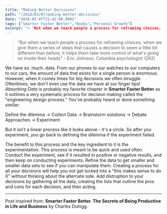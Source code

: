 ```yaml
---
title: "Making Better Decisions"
path: "/2018/03/07/making-better-decisions"
date: "2018-03-07T21:42:00.000Z"
tags: ["Smarter Faster Better","Books","Personal Growth"]
excerpt: "> "But when we teach people a process for reframing choices, when we give them a series of steps that causes a decision to seem a little bit different than before, it helps them take more control of..."
---
```


> "But when we teach people a process for reframing choices, when we give them a series of steps that causes a decision to seem a little bit different than before, it helps them take more control of what's going on inside their heads" -  Eric Johnson, Columbia psychologist (262)

We have so. much. data. From our phones to our watches to our computers to our cars, the amount of data that exists for a single person is enormous. However, when it comes times for big decisions we often struggle. Oftentimes, we don't even use the data we have at our finger tips! *Absorbing Data* is probably my favorite chapter in **Smarter Faster Better** as it outlines a very systematic process for decision making called the "engineering design process." You've probably heard or done something similar:

Define the dilemma -> Collect Data -> Brainstorm solutions -> Debate Approaches -> Experiment

But it isn't a linear process like it looks above - it's a circle. So after you experiment, you go back to defining the dilemma if the experiment failed.

The benefit to this process and the key ingredient to it is the experimentation. This process is meant to be quick and used often. Conduct the experiment, see if it resulted in positive or negative results, and then keep on conducting experiments. Refine the data to get smaller and smaller data sets to see if you can manipulate them. Creating a process for all your decisions will help you not get locked into a "this makes sense to do X" without thinking about the alternate side. Add distruption to your decisions by gathering all the data, creating the lists that outline the pros and cons for each decision, and then acting.

---

Post inspired from: **Smarter Faster Better. The Secrets of Being Productive in Life and Business** by Charles Duhigg.
